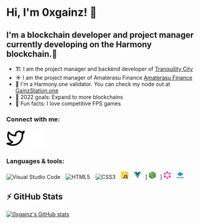 # Hi, I'm 0xgainz! 👋 

## I'm a blockchain developer and project manager currently developing on the Harmony blockchain.🤠

- 🏗️ I am the project manager and backend developer of [Tranquility City](https://tranquilitycity.one/) 
- ☀️ I am the project manager of Amaterasu Finance [Amaterasu Finance](https://www.amaterasu.finance/#/swap)
- 🤙 I'm  a Harmony.one validator. You can check my node out at [GainzStation.one](https://gainzstation.one/) 
- 🥅 2022 goals: Expand to more blockchains
- 🔫 Fun facts: I love competitive FPS games

### Connect with me:
[![website](./img/twitter-light.svg)](https://twitter.com/0xgainzzz#gh-light-mode-only)
[![website](./img/twitter-dark.svg)](https://twitter.com/0xgainzzz#gh-dark-mode-only)
&nbsp;&nbsp;

### Languages & tools:
<img alt="Visual Studio Code" height="20px" src="https://cdn.jsdelivr.net/gh/devicons/devicon/icons/vscode/vscode-original.svg" style="padding-right:10px;" >
<img alt="HTML5" height="20px" src="https://cdn.jsdelivr.net/gh/devicons/devicon/icons/html5/html5-original.svg" style="padding-right:10px;" >
<img alt="CSS3" height="20px" src="https://cdn.jsdelivr.net/gh/devicons/devicon/icons/css3/css3-original.svg" style="padding-right:10px;" >
<img alt="JavaScript" height="20px" src="https://raw.githubusercontent.com/github/explore/80688e429a7d4ef2fca1e82350fe8e3517d3494d/topics/javascript/javascript.png" style="padding-right:10px;" />
<img alt="Vuejs" height="20px" src="https://raw.githubusercontent.com/github/explore/80688e429a7d4ef2fca1e82350fe8e3517d3494d/topics/vue/vue.png" style="padding-right:10px;" >]
<img alt="Nodejs" height="20px" src="https://raw.githubusercontent.com/github/explore/80688e429a7d4ef2fca1e82350fe8e3517d3494d/topics/nodejs/nodejs.png" style="padding-right:10px;" >]
<img alt="Graphql" height="20px" src="https://raw.githubusercontent.com/github/explore/e65ef46ef3e7bc457c93622f6a89fe8d3fd131d5/topics/graphql/graphql.png" style="padding-right:10px;" >
<img alt="Docker" height="20px" src="https://raw.githubusercontent.com/github/explore/80688e429a7d4ef2fca1e82350fe8e3517d3494d/topics/docker/docker.png" style="padding-right:10px;" >

## :zap: GitHub Stats

[![0xgainz's GitHub stats](https://github-readme-stats.vercel.app/api?username=0xgainz)](https://github.com/0xgainz/github-readme-stats)







